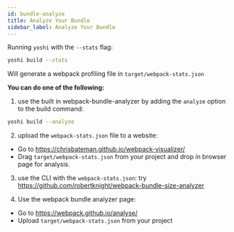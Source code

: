 ```yaml
---
id: bundle-analyze
title: Analyze Your Bundle
sidebar_label: Analyze Your Bundle
---
```


Running `yoshi` with the `--stats` flag:

```bash
yoshi build --stats
```

Will generate a webpack profiling file in `target/webpack-stats.json`

**You can do one of the following:**

1. use the built in webpack-bundle-analyzer by adding the `analyze` option to the build command:

```bash
yoshi build --analyze
```

2. upload the `webpack-stats.json` file to a website:

- Go to https://chrisbateman.github.io/webpack-visualizer/
- Drag `target/webpack-stats.json` from your project and drop in browser page for analysis.

3. use the CLI with the `webpack-stats.json`: try https://github.com/robertknight/webpack-bundle-size-analyzer

4. Use the webpack bundle analyzer page:

- Go to https://webpack.github.io/analyse/
- Upload `target/webpack-stats.json` from your project
